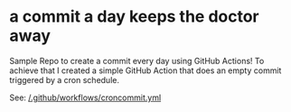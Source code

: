 # a commit a day keeps the doctor away
Sample Repo to create a commit every day using GitHub Actions!
To achieve that I created a simple GitHub Action that does an empty commit triggered by a cron schedule.

See: [/.github/workflows/croncommit.yml](https://github.com/danielsiegl/acommitadaykeepsthedoctoraway/blob/main/.github/workflows/croncommit.yml)


